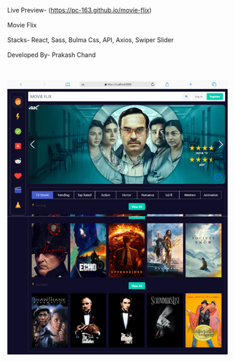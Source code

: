 Live Preview- (https://pc-163.github.io/movie-flix)<br/><br/>
Movie Flix <br/><br/>
Stacks- React, Sass, Bulma Css, API, Axios, Swiper Slider<br/><br/>
Developed By- Prakash Chand
<br/><br/><br/>

![Alt text](mobile.png)